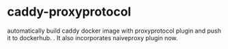 # caddy-proxyprotocol

automatically build caddy docker image with proxyprotocol plugin and push it to dockerhub.
.
It also incorporates naiveproxy plugin now. 

